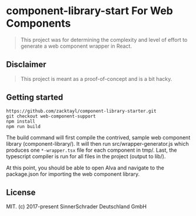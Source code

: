 # component-library-start For Web Components
> This project was for determining the complexity and level of effort to generate a web component wrapper in React. 

## Disclaimer
> This project is meant as a proof-of-concept and is a bit hacky.

## Getting started

```
https://github.com/zacktayl/component-library-starter.git
git checkout web-component-support
npm install
npm run build
```

The build command will first compile the contrived, sample web component library (component-library/). It will then run src/wrapper-generator.js which produces one `*-wrapper.tsx` file for each component in tmp/. Last, the typescript compiler is run for all files in the project (output to lib/).

At this point, you should be able to open Alva and navigate to the package.json for importing the web component library.


## License

MIT. (c) 2017-present SinnerSchrader Deutschland GmbH